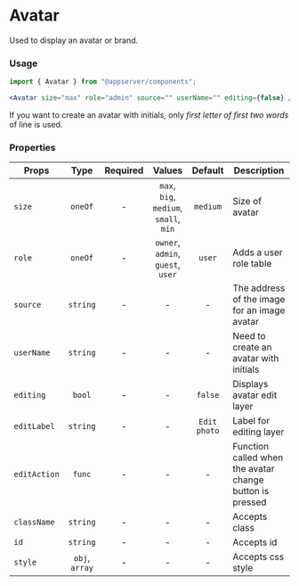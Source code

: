 # Avatar

Used to display an avatar or brand.

### Usage

```js
import { Avatar } from "@appserver/components";
```

```jsx
<Avatar size="max" role="admin" source="" userName="" editing={false} />
```

If you want to create an avatar with initials, only _first letter of first two words_ of line is used.

### Properties

| Props        |      Type      | Required |                 Values                 |   Default    | Description                                              |
| ------------ | :------------: | :------: | :------------------------------------: | :----------: | -------------------------------------------------------- |
| `size`       |    `oneOf`     |    -     | `max`, `big`, `medium`, `small`, `min` |   `medium`   | Size of avatar                                           |
| `role`       |    `oneOf`     |    -     |   `owner`, `admin`, `guest`, `user`    |    `user`    | Adds a user role table                                   |
| `source`     |    `string`    |    -     |                   -                    |      -       | The address of the image for an image avatar             |
| `userName`   |    `string`    |    -     |                   -                    |      -       | Need to create an avatar with initials                   |
| `editing`    |     `bool`     |    -     |                   -                    |   `false`    | Displays avatar edit layer                               |
| `editLabel`  |    `string`    |    -     |                   -                    | `Edit photo` | Label for editing layer                                  |
| `editAction` |     `func`     |    -     |                   -                    |      -       | Function called when the avatar change button is pressed |
| `className`  |    `string`    |    -     |                   -                    |      -       | Accepts class                                            |
| `id`         |    `string`    |    -     |                   -                    |      -       | Accepts id                                               |
| `style`      | `obj`, `array` |    -     |                   -                    |      -       | Accepts css style                                        |
